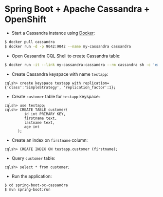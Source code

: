 
# Spring Boot + Apache Cassandra + OpenShift

- Start a Cassandra instance using [Docker](https://hub.docker.com/_/cassandra/):

```bash
$ docker pull cassandra
$ docker run -d -p 9042:9042 --name my-cassandra cassandra
```
- Open Cassandra CQL Shell to create Cassandra table:

```bash
$ docker run -it --link my-cassandra:cassandra --rm cassandra sh -c 'exec cqlsh "$CASSANDRA_PORT_9042_TCP_ADDR"'
```

- Create Cassandra keyspace with name `testapp`:

```cql
cqlsh> create keyspace testapp with replication={'class':'SimpleStrategy', 'replication_factor':1};
```
- Create `customer` table for `testapp` keyspace:

```cql
cqlsh> use testapp;
cqlsh> CREATE TABLE customer(
         id int PRIMARY KEY,
         firstname text,
         lastname text,
         age int
      );
```

- Create an index on `firstname` column:

```cql
cqlsh> CREATE INDEX ON testapp.customer (firstname);
```

- Query `customer` table:

```cql
cqlsh> select * from customer;
```

- Run the application:
```bash
$ cd spring-boot-oc-cassandra
$ mvn spring-boot:run
```

